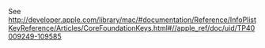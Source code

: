 See http://developer.apple.com/library/mac/#documentation/Reference/InfoPlistKeyReference/Articles/CoreFoundationKeys.html#//apple_ref/doc/uid/TP40009249-109585
